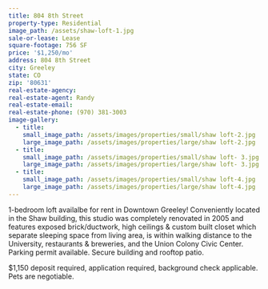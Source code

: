 ```yaml
---
title: 804 8th Street
property-type: Residential
image_path: /assets/shaw-loft-1.jpg
sale-or-lease: Lease
square-footage: 756 SF
price: '$1,250/mo'
address: 804 8th Street
city: Greeley
state: CO
zip: '80631'
real-estate-agency:
real-estate-agent: Randy
real-estate-email:
real-estate-phone: (970) 381-3003
image-gallery:
  - title:
    small_image_path: /assets/images/properties/small/shaw loft-2.jpg
    large_image_path: /assets/images/properties/large/shaw loft-2.jpg
  - title:
    small_image_path: /assets/images/properties/small/shaw loft- 3.jpg
    large_image_path: /assets/images/properties/large/shaw loft- 3.jpg
  - title:
    small_image_path: /assets/images/properties/small/shaw loft-4.jpg
    large_image_path: /assets/images/properties/large/shaw loft-4.jpg
---
```



1-bedroom loft availalbe for rent in Downtown Greeley! Conveniently located in the Shaw building, this studio was completely renovated in 2005 and features exposed brick/ductwork, high ceilings & custom built closet which separate sleeping space from living area, is within walking distance to the University, restaurants & breweries, and the Union Colony Civic Center. Parking permit available. Secure building and rooftop patio.

$1,150 deposit required, application required, background check applicable. Pets are negotiable.
<br>